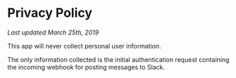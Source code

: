 # Privacy Policy

*Last updated March 25th, 2019*

This app will never collect personal user information.

The only information collected is the initial authentication request containing the incoming webhook for posting messages to Slack.
